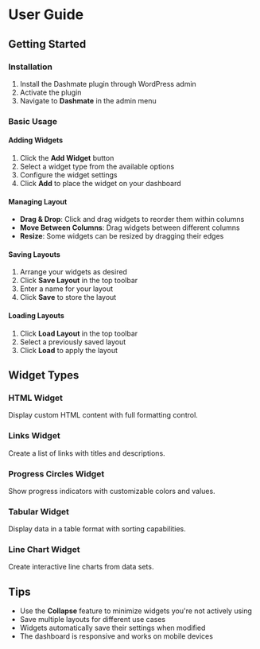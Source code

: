 # User Guide

## Getting Started

### Installation

1. Install the Dashmate plugin through WordPress admin
2. Activate the plugin
3. Navigate to **Dashmate** in the admin menu

### Basic Usage

#### Adding Widgets

1. Click the **Add Widget** button
2. Select a widget type from the available options
3. Configure the widget settings
4. Click **Add** to place the widget on your dashboard

#### Managing Layout

- **Drag & Drop**: Click and drag widgets to reorder them within columns
- **Move Between Columns**: Drag widgets between different columns
- **Resize**: Some widgets can be resized by dragging their edges

#### Saving Layouts

1. Arrange your widgets as desired
2. Click **Save Layout** in the top toolbar
3. Enter a name for your layout
4. Click **Save** to store the layout

#### Loading Layouts

1. Click **Load Layout** in the top toolbar
2. Select a previously saved layout
3. Click **Load** to apply the layout

## Widget Types

### HTML Widget
Display custom HTML content with full formatting control.

### Links Widget
Create a list of links with titles and descriptions.

### Progress Circles Widget
Show progress indicators with customizable colors and values.

### Tabular Widget
Display data in a table format with sorting capabilities.

### Line Chart Widget
Create interactive line charts from data sets.

## Tips

- Use the **Collapse** feature to minimize widgets you're not actively using
- Save multiple layouts for different use cases
- Widgets automatically save their settings when modified
- The dashboard is responsive and works on mobile devices
